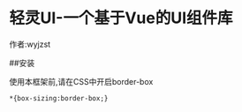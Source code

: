   # 轻灵UI-一个基于Vue的UI组件库

  作者:wyjzst



##安装

使用本框架前,请在CSS中开启border-box

```
*{box-sizing:border-box;}
```